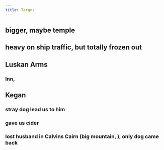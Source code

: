 ```yaml
---
title: Targos
---
```


## bigger, maybe temple
## heavy on ship traffic, but totally frozen out
## Luskan Arms
### Inn,
## Kegan
### stray dog lead us to him
### gave us cider
### lost husband in Calvins Cairn (big mountain, ), only dog came back
